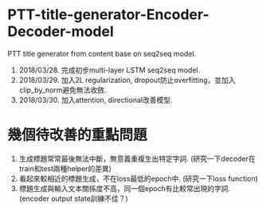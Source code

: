 # PTT-title-generator-Encoder-Decoder-model

PTT title generator from content base on seq2seq model.
1. 2018/03/28. 完成初步multi-layer LSTM seq2seq model.
2. 2018/03/29. 加入2L regularization, dropout防止overfitting，並加入clip_by_norm避免無法收斂.
3. 2018/03/30. 加入attention, directional改善模型.

# 幾個待改善的重點問題
1. 生成標題常常最後無法中斷，無意義重複生出特定字詞. (研究一下decoder在train和test兩種helper的差異)
2. 看起來較相近的標題生成，不在loss最低的epoch中. (研究一下loss function)
3. 標題生成與輸入文本關係度不高，同一個epoch有比較常出現的字詞. (encoder output state訓練不佳？)
